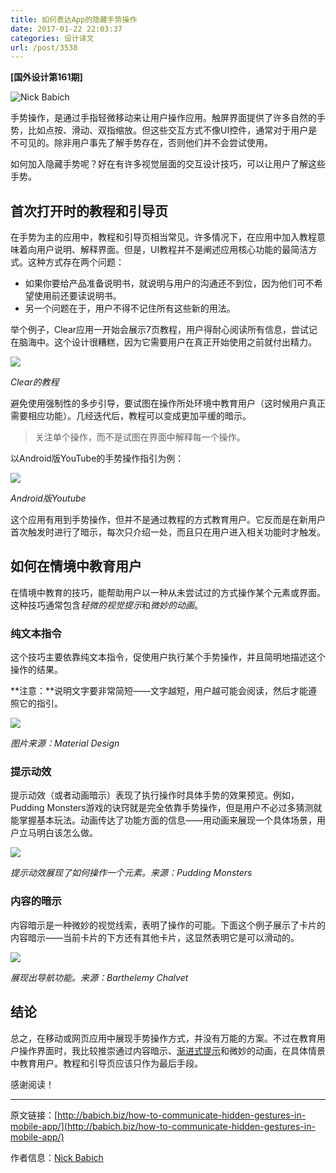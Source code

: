 ```yaml
---
title: 如何表达App的隐藏手势操作
date: 2017-01-22 22:03:37
categories: 设计译文
url: /post/3538
---
```


**[国外设计第161期]**

![Nick Babich](http://qiniu.colacdn.com/img/posts/2017-01/01-18/1-raN6DpE52jAdYaEc-zsu3A.png)

手势操作，是通过手指轻微移动来让用户操作应用。触屏界面提供了许多自然的手势，比如点按、滑动、双指缩放。但这些交互方式不像UI控件，通常对于用户是不可见的。除非用户事先了解手势存在，否则他们并不会尝试使用。

如何加入隐藏手势呢？好在有许多视觉层面的交互设计技巧，可以让用户了解这些手势。

## 首次打开时的教程和引导页

在手势为主的应用中，教程和引导页相当常见。许多情况下，在应用中加入教程意味着向用户说明、解释界面。但是，UI教程并不是阐述应用核心功能的最简洁方式。这种方式存在两个问题：

- 如果你要给产品准备说明书，就说明与用户的沟通还不到位，因为他们可不希望使用前还要读说明书。
- 另一个问题在于，用户不得不记住所有这些新的用法。

举个例子，Clear应用一开始会展示7页教程，用户得耐心阅读所有信息，尝试记在脑海中。这个设计很糟糕，因为它需要用户在真正开始使用之前就付出精力。

![](http://qiniu.colacdn.com/img/posts/2017-01/01-18/1-2.png)

*Clear的教程*

避免使用强制性的多步引导，要试图在操作所处环境中教育用户（这时候用户真正需要相应功能）。几经迭代后，教程可以变成更加平缓的暗示。

> 关注单个操作，而不是试图在界面中解释每一个操作。

以Android版YouTube的手势操作指引为例：

![](http://qiniu.colacdn.com/img/posts/2017-01/01-18/2-2.png)

*Android版Youtube*

这个应用有用到手势操作，但并不是通过教程的方式教育用户。它反而是在新用户首次触发时进行了暗示，每次只介绍一处，而且只在用户进入相关功能时才触发。

## 如何在情境中教育用户

在情境中教育的技巧，能帮助用户以一种从未尝试过的方式操作某个元素或界面。这种技巧通常包含*轻微的视觉提示*和*微妙的动画*。

### 纯文本指令

这个技巧主要依靠纯文本指令，促使用户执行某个手势操作，并且简明地描述这个操作的结果。

**注意：**说明文字要非常简短——文字越短，用户越可能会阅读，然后才能遵照它的指引。

![](http://qiniu.colacdn.com/img/posts/2017-01/01-18/3-1.gif)

*图片来源：Material Design*

### 提示动效

提示动效（或者动画暗示）表现了执行操作时具体手势的效果预览。例如，Pudding Monsters游戏的诀窍就是完全依靠手势操作，但是用户不必过多猜测就能掌握基本玩法。动画传达了功能方面的信息——用动画来展现一个具体场景，用户立马明白该怎么做。

![](http://qiniu.colacdn.com/img/posts/2017-01/01-18/4-1.gif)

*提示动效展现了如何操作一个元素。来源：Pudding Monsters*

### 内容的暗示

内容暗示是一种微妙的视觉线索，表明了操作的可能。下面这个例子展示了卡片的内容暗示——当前卡片的下方还有其他卡片，这显然表明它是可以滑动的。

![](http://qiniu.colacdn.com/img/posts/2017-01/01-18/5-1.gif)

*展现出导航功能。来源：Barthelemy Chalvet*

## 结论

总之，在移动或网页应用中展现手势操作方式，并没有万能的方案。不过在教育用户操作界面时，我比较推崇通过内容暗示、[渐进式提示](http://babich.biz/design-patterns-progressive-disclosure-for-mobile-apps/)和微妙的动画，在具体情景中教育用户。教程和引导页应该只作为最后手段。

感谢阅读！

---

原文链接：[http://babich.biz/how-to-communicate-hidden-gestures-in-mobile-app/](http://babich.biz/how-to-communicate-hidden-gestures-in-mobile-app/)

作者信息：[Nick Babich](http://babich.biz/author/nick/)